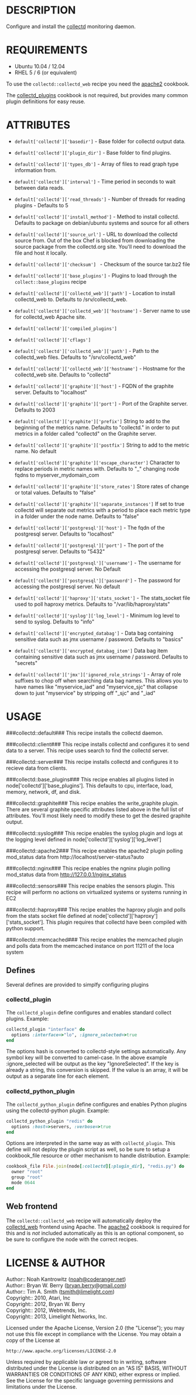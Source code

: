 # DESCRIPTION #

Configure and install the [collectd](http://collectd.org/) monitoring daemon.

# REQUIREMENTS #

* Ubuntu 10.04 / 12.04
* RHEL 5 / 6 (or equivalent)

To use the `collectd::collectd_web` recipe you need the [apache2](https://github.com/opscode/cookbooks/tree/master/apache2) cookbook.

The [collectd_plugins](#) cookbook is not required, but provides many common plugin definitions for easy reuse.

# ATTRIBUTES #

* `default['collectd']['basedir']` - Base folder for collectd output data.
* `default['collectd']['plugin_dir']` - Base folder to find plugins.
* `default['collectd']['types_db']` - Array of files to read graph type information from.
* `default['collectd']['interval']` - Time period in seconds to wait between data reads.
* `default['collectd']['read_threads']` - Number of threads for reading plugins - Defaults to 5
* `default['collectd']['install_method']` - Method to install collectd.  Defaults to package on debian/ubuntu systems and source for all others

* `default['collectd']['source_url']` - URL to download the collectd source from.  Out of the box Chef is blocked from downloading the source package from the collectd.org site.  You'll need to download the file and host it locally.
* `default['collectd']['checksum'] ` - Checksum of the source tar.bz2 file
* `default['collectd']['base_plugins']` - Plugins to load through the `collect::base_plugins` recipe

* `default['collectd']['collectd_web']['path']` - Location to install collectd_web to. Defaults to /srv/collectd_web.
* `default['collectd']['collectd_web']['hostname']` - Server name to use for collectd_web Apache site.
* `default['collectd']['compiled_plugins'] `
* `default['collectd']['cflags']`

* `default['collectd']['collectd_web']['path']` - Path to the collectd_web files.  Defaults to "/srv/collectd_web"
* `default['collectd']['collectd_web']['hostname']` - Hostname for the collectd_web site.  Defaults to "collectd"

* `default['collectd']['graphite']['host']` - FQDN of the graphite server.  Defaults to "localhost"
* `default['collectd']['graphite']['port']` - Port of the Graphite server.  Defaults to 2003
* `default['collectd']['graphite']['prefix']` String to add to the beginning of the metrics name.  Defaults to "collectd." in order to put metrics in a folder called "collectd" on the Graphite server.
* `default['collectd']['graphite']['postfix']` String to add to the metric name.  No default
* `default['collectd']['graphite']['escape_character']` Character to replace periods in metric names with.  Defaults to "_" changing node fqdns to myserver_mydomain_com
* `default['collectd']['graphite']['store_rates']` Store rates of change or total values. Defaults to "false"
* `default['collectd']['graphite']['separate_instances']` If set to true collectd will separate out metrics with a period to place each metric type in a folder under the node name.  Defaults to "false"

* `default['collectd']['postgresql']['host']` - The fqdn of the postgresql server. Defaults to "localhost"
* `default['collectd']['postgresql']['port']` - The port of the postgresql server. Defaults to "5432"
* `default['collectd']['postgresql']['username']` - The username for accessing the postgresql server.  No Default
* `default['collectd']['postgresql']['password']` - The password for accessing the postgresql server.  No default

* `default['collectd']['haproxy']['stats_socket']` - The stats_socket file used to poll haproxy metrics.  Defaults to "/var/lib/haproxy/stats"

* `default['collectd']['syslog']['log_level']` - Minimum log level to send to syslog. Defaults to "info"

* `default['collectd']['encrypted_databag']` - Data bag containing sensitive data such as jmx username / password. Defaults to "basics"
* `default['collectd']['encrypted_databag_item']` Data bag item containing sensitive data such as jmx username / password.  Defaults to "secrets"

* `default['collectd']['jmx']['ignored_role_strings']` - Array of role suffixes to chop off when searching data bag names.  This allows you to have names like "myservice_iad" and "myservice_sjc" that collapse down to just "myservice" by stripping off "_sjc" and "_iad"

# USAGE #

###collectd::default### 
This recipe installs the collectd daemon.

###collectd::client###
This recipe installs collectd and configures it to send data to a server.  This recipe uses search to find the collectd server.

###collectd::server###
This recipe installs collectd and configures it to recieve data from clients.

###collectd::base_plugins###
This recipe enables all plugins listed in node['collectd']['base_plugins'].  This defaults to cpu, interface, load, memory, network, df, and disk.

###collectd::graphite###
This recipe enables the write_graphite plugin.  There are several graphite specific attributes listed above in the full list of attributes.  You'll most likely need to modify these to get the desired graphite output.

###collectd::syslog###
This recipe enables the syslog plugin and logs at the logging level defined in node['collectd']['syslog']['log_level']

###collectd::apache2###
This recipe enables the apache2 plugin polling mod_status data from http://localhost/server-status?auto

###collectd::nginx###
This recipe enables the ngninx plugin polling mod_status data from http://127.0.0.1/nginx_status

###collectd::sensors###
This recipe enables the sensors plugin. This recipe will perform no actions on virtualized systems or systems running in EC2

###collectd::haproxy###
This recipe enables the haproxy plugin and polls from the stats socket file defined at node['collectd']['haproxy']['stats_socket'].  This plugin requires that collectd have been compiled with python support.

###collectd::memcached###
This recipe enables the memcached plugin and polls data from the memcached instance on port 11211 of the loca system


## Defines ##

Several defines are provided to simplfy configuring plugins

### collectd_plugin ###

The `collectd_plugin` define configures and enables standard collect plugins. Example:

```ruby
collectd_plugin "interface" do
  options :interface=>"lo", :ignore_selected=>true
end
```

The options hash is converted to collectd-style settings automatically. Any symbol key will be converted to camel-case. In the above example :ignore_selected will be output as the
key "IgnoreSelected". If the key is already a string, this conversion is skipped. If the value is an array, it will be output as a separate line for each element.

### collectd_python_plugin ###

The `collectd_python_plugin` define configures and enables Python plugins using the collectd-python plugin. Example:

```ruby
collectd_python_plugin "redis" do
  options :host=>servers, :verbose=>true
end
```

Options are interpreted in the same way as with `collectd_plugin`. This define will not deploy the plugin script as well, so be sure to setup a cookbook_file resource
or other mechanism to handle distribution. Example:

```ruby
cookbook_file File.join(node[:collectd][:plugin_dir], "redis.py") do
  owner "root"
  group "root"
  mode 0644
end
```


## Web frontend ##

The `collectd::collectd_web` recipe will automatically deploy the [collectd_web](https://github.com/httpdss/collectd-web) frontend using Apache. The 
[apache2](https://github.com/opscode/cookbooks/tree/master/apache2) cookbook is required for this and is *not* included automatically as this is an optional
component, so be sure to configure the node with the correct recipes.

# LICENSE & AUTHOR #

Author:: Noah Kantrowitz (<noah@coderanger.net>)  
Author:: Bryan W. Berry (<bryan.berry@gmail.com>)  
Author:: Tim A. Smith (<tsmith@limelight.com>)  
Copyright:: 2010, Atari, Inc  
Copyright:: 2012, Bryan W. Berry  
Copyright:: 2012, Webtrends, Inc.  
Copyright:: 2013, Limelight Networks, Inc.  

Licensed under the Apache License, Version 2.0 (the "License");
you may not use this file except in compliance with the License.
You may obtain a copy of the License at

    http://www.apache.org/licenses/LICENSE-2.0

Unless required by applicable law or agreed to in writing, software
distributed under the License is distributed on an "AS IS" BASIS,
WITHOUT WARRANTIES OR CONDITIONS OF ANY KIND, either express or implied.
See the License for the specific language governing permissions and
limitations under the License.
